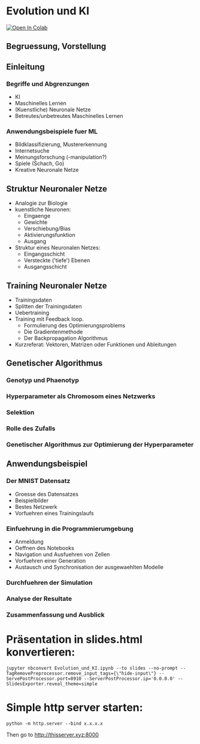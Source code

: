 # Evolution und KI 	
[![Open In Colab](https://colab.research.google.com/assets/colab-badge.svg)](https://colab.research.google.com/github/mpievolbio-scicomp/Evolution-und-KI/blob/master/GASpiel.ipynb)
	
## Begruessung, Vorstellung
	
## Einleitung  
### Begriffe und Abgrenzungen	
* KI	
* Maschinelles Lernen	
* (Kuenstliche) Neuronale Netze	
* Betreutes/unbetreutes Maschinelles Lernen	
	
### Anwendungsbeispiele fuer ML	
* Bildklassifizierung, Mustererkennung	
* Internetsuche	
* Meinungsforschung (-manipulation?)	
* Spiele (Schach, Go)	
* Kreative Neuronale Netze	
	
	
## Struktur Neuronaler Netze 	
* Analogie zur Biologie	
* kuenstliche Neuronen: 	
  - Eingaenge	
  - Gewichte	
  - Verschiebung/Bias	
  - Aktivierungsfunktion	
  - Ausgang	
* Struktur eines Neuronalen Netzes:	
  - Eingangsschicht	
  - Versteckte ('tiefe') Ebenen	
  - Ausgangsschicht	
	
## Training Neuronaler Netze	
* Trainingsdaten	
* Splitten der Trainingsdaten	
* Uebertraining	
* Training mit Feedback loop.	
  - Formulierung des Optimierungsproblems	
  - Die Gradientenmethode	
  - Der Backpropagation Algorithmus	
* Kurzreferat: Vektoren, Matrizen oder  Funktionen und Ableitungen 	
	
## Genetischer Algorithmus
### Genotyp und Phaenotyp	
### Hyperparameter als Chromosom eines Netzwerks	
### Selektion	
### Rolle des Zufalls	
### Genetischer Algorithmus zur Optimierung der Hyperparameter	
	
## Anwendungsbeispiel
### Der MNIST Datensatz 	
* Groesse des Datensatzes	
* Beispielbilder	
* Bestes Netzwerk	
* Vorfuehren eines Trainingslaufs	
	
### Einfuehrung in die Programmierumgebung 	
* Anmeldung	
* Oeffnen des Notebooks	
* Navigation und Ausfuehren von Zellen	
* Vorfuehren einer Generation	
* Austausch und Synchronisation der ausgewaehlten Modelle	
### Durchfuehren der Simulation	
### Analyse der Resultate 	
### Zusammenfassung und Ausblick 	

# Präsentation in slides.html konvertieren:
```
jupyter nbconvert Evolution_und_KI.ipynb --to slides --no-prompt --TagRemovePreprocessor.remove_input_tags={\"hide-input\"} --ServePostProcessor.port=8910 --ServerPostProcessor.ip='0.0.0.0' --SlidesExporter.reveal_theme=simple
```

# Simple http server starten:
```
python -m http.server --bind x.x.x.x
```
Then go to http://thisserver.xyz:8000
